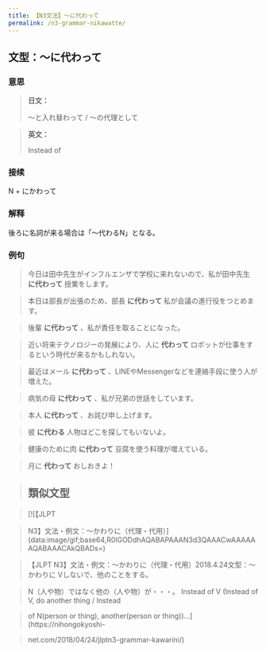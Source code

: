 ```yaml
---
title: 【N3文法】〜に代わって
permalink: /n3-grammar-nikawatte/
---
```


## 文型：〜に代わって

### 意思

> **日文：**
> 
> 〜と入れ替わって / 〜の代理として


> **英文：**
> 
> Instead of


### 接续

N + にかわって

### 解释

後ろに名詞が来る場合は「〜代わるN」となる。

### 例句

> 今日は田中先生がインフルエンザで学校に来れないので、私が田中先生 **に代わって** 授業をします。

> 本日は部長が出張のため、部長 **に代わって** 私が会議の進行役をつとめます。

> 後輩 **に代わって** 、私が責任を取ることになった。

> 近い将来テクノロジーの発展により、人に **代わって** ロボットが仕事をするという時代が来るかもしれない。

> 最近はメール **に代わって** 、LINEやMessengerなどを連絡手段に使う人が増えた。

> 病気の母 **に代わって** 、私が兄弟の世話をしています。

> 本人 **に代わって** 、お詫び申し上げます。

> 彼 **に代わる** 人物はどこを探してもいないよ。

> 健康のために肉 **に代わって** 豆腐を使う料理が増えている。

> 月に **代わって** おしおきよ！

> ##  **類似文型**

> [![【JLPT

> N3】文法・例文：〜かわりに（代理・代用）](data:image/gif;base64,R0lGODdhAQABAPAAAN3d3QAAACwAAAAAAQABAAACAkQBADs=)

> 【JLPT N3】文法・例文：〜かわりに（代理・代用）2018.4.24文型：〜かわりに Vしないで、他のことをする。

> N（人や物）ではなく他の（人や物）が・・・。 Instead of V (Instead of V, do another thing / Instead

> of N(person or thing), another(person or thing))...](https://nihongokyoshi-

> net.com/2018/04/24/jlptn3-grammar-kawarini/)

